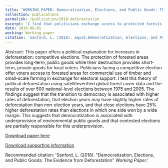 ```yaml
---
title: "WORKING PAPER: Democratization, Elections, and Public Goods: The Evidence from Deforestation (R&R at AJPS)"
collection: publications
permalink: /publication/2018-deforestation
excerpt: 'I find that politicians exchange access to protected forests in exchange for political support, leading to higher rates of deforestation in the months surrounding competitive elections.'
date: 2018-08-01
working: Working paper
citation: 'Sanford, L. (2018). &quot;Democratization, Elections, and Public Goods: The Evidence from Deforestation&quot; <i>Working Paper</i>.'
---
```

Abstract:
This paper offers a political explanation for increases in deforestation: competitive elections. The protection of forested areas provides long-term, public goods while their destruction provides short-term, private goods for local voters. Politicians facing a competitive election offer voters access to forested areas for commercial use of timber and small-scale farming in exchange for electoral support. I test this theory of political deforestation using satelliteverified global forest cover data and the results of over 500 national-level elections between 1975 and 2005. The findings suggest that the transition to democracy is associated with higher rates of deforestation, that election years may have slightly higher rates of deforestation than non-election years, and that close elections have 25% higher deforestation rates than elections in which one side won by a wide margin. This suggests that democratization is associated with underprovision of environmental public goods and that contested elections are partially responsible for this underprovision.

[Download paper here](https://github.com/lcsanford/lcsanford.github.io/blob/master/files/Elections_Working.pdf)

[Download supporting information](https://github.com/lcsanford/lcsanford.github.io/blob/master/files/Supporting_Information.pdf)

Recommended citation: 'Sanford, L. (2018). &quot;Democratization, Elections, and Public Goods: The Evidence from Deforestation&quot; <i>Working Paper</i>.'
